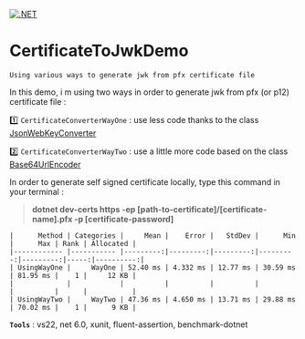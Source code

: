 [![.NET](https://github.com/aimenux/CertificateToJwkDemo/actions/workflows/ci.yml/badge.svg)](https://github.com/aimenux/CertificateToJwkDemo/actions/workflows/ci.yml)

# CertificateToJwkDemo
```
Using various ways to generate jwk from pfx certificate file
```

In this demo, i m using two ways in order to generate jwk from pfx (or p12) certificate file :
>
:one: `CertificateConverterWayOne` : use less code thanks to the class [JsonWebKeyConverter](https://docs.microsoft.com/en-us/dotnet/api/microsoft.identitymodel.tokens.jsonwebkeyconverter)
>
:two: `CertificateConverterWayTwo` : use a little more code based on the class [Base64UrlEncoder](https://docs.microsoft.com/en-us/dotnet/api/microsoft.identitymodel.tokens.base64urlencoder)
>

In order to generate self signed certificate locally, type this command in your terminal :
>
> **dotnet dev-certs https -ep [path-to-certificate]/[certificate-name].pfx -p [certificate-password]**
>

```
|      Method | Categories |     Mean |    Error |   StdDev |      Min |      Max | Rank | Allocated |
|------------ |----------- |---------:|---------:|---------:|---------:|---------:|-----:|----------:|
| UsingWayOne |     WayOne | 52.40 ms | 4.332 ms | 12.77 ms | 30.59 ms | 81.95 ms |    1 |     12 KB |
|             |            |          |          |          |          |          |      |           |
| UsingWayTwo |     WayTwo | 47.36 ms | 4.650 ms | 13.71 ms | 29.88 ms | 70.02 ms |    1 |      9 KB |
```

>
**`Tools`** : vs22, net 6.0, xunit, fluent-assertion, benchmark-dotnet
